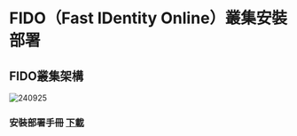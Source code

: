 # FIDO（Fast IDentity Online）叢集安裝部署
## FIDO叢集架構
![240925](https://github.com/user-attachments/assets/b45ff42b-b05d-468f-ba76-4347943c9c99)

### 安裝部署手冊 [下載](https://github.com/ITRI-Dev/fido-cluster/blob/main/FIDO%E5%8F%A2%E9%9B%86%E5%AE%89%E8%A3%9D%E9%83%A8%E7%BD%B2%E6%89%8B%E5%86%8A.docx)
